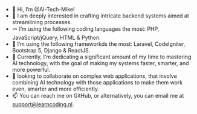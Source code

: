 - 👋 Hi, I’m @AI-Tech-Mike!
- 👀 I am deeply interested in crafting intricate backend systems aimed at streamlining processes.
- 🪢 I’m using the following coding languages the most: PHP, JavaScript/jQuery, HTML & Python.
- 🛅 I’m using the following frameworkds the most: Laravel, CodeIgniter, Bootstrap 5, Django & ReactJS.
- 🌱 Currently, I'm dedicating a significant amount of my time to mastering AI technology, with the goal of making my systems faster, smarter, and more powerful.
- 💞️ looking to collaborate on complex web applications, that involve combining AI technology with those applications to make them work even, smarter and more efficiently.
- 📫 You can reach me on GitHub, or alternatively, you can email me at support@learncoding.nl.

<!---
AI-Tech-Mike/AI-Tech-Mike is a ✨ special ✨ repository because its `README.md` (this file) appears on your GitHub profile.
You can click the Preview link to take a look at your changes.
--->
